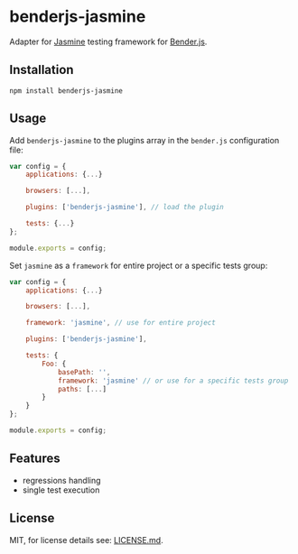 benderjs-jasmine
============

Adapter for [Jasmine](http://jasmine.github.io) testing framework for [Bender.js](https://github.com/benderjs/benderjs).

Installation
------------

```
npm install benderjs-jasmine
```

Usage
-----

Add `benderjs-jasmine` to the plugins array in the `bender.js` configuration file:

```javascript
var config = {
    applications: {...}

    browsers: [...],

    plugins: ['benderjs-jasmine'], // load the plugin

    tests: {...}
};

module.exports = config;
```

Set `jasmine` as a `framework` for entire project or a specific tests group:

```javascript
var config = {
    applications: {...}

    browsers: [...],

    framework: 'jasmine', // use for entire project

    plugins: ['benderjs-jasmine'],

    tests: {
        Foo: {
            basePath: '',
            framework: 'jasmine' // or use for a specific tests group
            paths: [...]
        }
    }
};

module.exports = config;
```

Features
--------
- regressions handling
- single test execution

License
-------

MIT, for license details see: [LICENSE.md](https://github.com/benderjs/benderjs-jasmine/blob/master/LICENSE.md).
